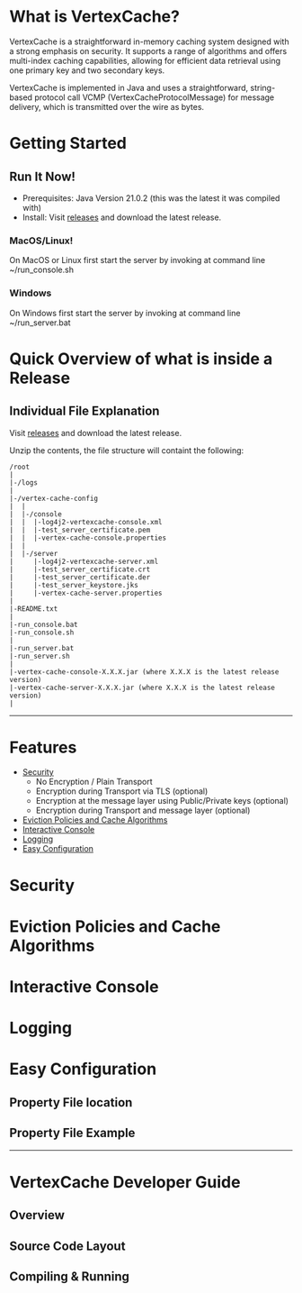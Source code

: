 <!--
  Title: VertexCache
  Description: VertexCache is a straightforward in-memory caching system designed with a strong emphasis on security. It supports a range of algorithms and offers multi-index caching capabilities, allowing for efficient data retrieval using one primary key and two secondary keys. 
 
  Author: jasonlam604
  -->
<meta name='keywords' content='in-memory cache, caching, java, data structure, database'>

# What is VertexCache?
VertexCache is a straightforward in-memory caching system designed with a strong emphasis on security. It supports a 
range of algorithms and offers multi-index caching capabilities, allowing for efficient data retrieval using one primary 
key and two secondary keys.

VertexCache is implemented in Java and uses a straightforward, string-based protocol call VCMP (VertexCacheProtocolMessage) for message delivery, which is transmitted over the wire as bytes.

# Getting Started

## Run It Now!
- Prerequisites: Java Version 21.0.2 (this was the latest it was compiled with)
- Install: Visit [releases](https://github.com/jasonlam604/VertexCache/releases) and download the latest release.

### MacOS/Linux!
On MacOS or Linux first start the server by invoking at command line ~/run_console.sh

### Windows
On Windows first start the server by invoking at command line ~/run_server.bat

# Quick Overview of what is inside a Release

## Individual File Explanation
Visit [releases](https://github.com/jasonlam604/VertexCache/releases) and download the latest release.

Unzip the contents, the file structure will containt the following:

```
/root
|
|-/logs
|
|-/vertex-cache-config
|  |
|  |-/console
|  |  |-log4j2-vertexcache-console.xml
|  |  |-test_server_certificate.pem
|  |  |-vertex-cache-console.properties
|  |
|  |-/server
|     |-log4j2-vertexcache-server.xml
|     |-test_server_certificate.crt
|     |-test_server_certificate.der
|     |-test_server_keystore.jks
|     |-vertex-cache-server.properties
|
|-README.txt
|
|-run_console.bat
|-run_console.sh
|
|-run_server.bat
|-run_server.sh
|
|-vertex-cache-console-X.X.X.jar (where X.X.X is the latest release version)
|-vertex-cache-server-X.X.X.jar (where X.X.X is the latest release version)
|

```




---

# Features

* [Security](#Security) 
  * No Encryption / Plain Transport
  * Encryption during Transport via TLS (optional)
  * Encryption at the message layer using Public/Private keys (optional)
  * Encryption during Transport and message layer (optional)
* [Eviction Policies and Cache Algorithms](#eviction-policies-and-cache-algorithms)
* [Interactive Console](#interactive-console)
* [Logging](#logging)
* [Easy Configuration](#easy-configuration)

# Security

# Eviction Policies and Cache Algorithms

# Interactive Console

# Logging

# Easy Configuration

## Property File location

## Property File Example


---

# VertexCache Developer Guide 

## Overview

## Source Code Layout

## Compiling & Running

